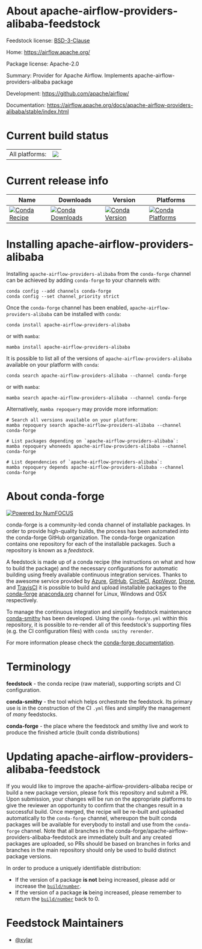 About apache-airflow-providers-alibaba-feedstock
================================================

Feedstock license: [BSD-3-Clause](https://github.com/conda-forge/apache-airflow-providers-alibaba-feedstock/blob/main/LICENSE.txt)

Home: https://airflow.apache.org/

Package license: Apache-2.0

Summary: Provider for Apache Airflow. Implements apache-airflow-providers-alibaba package

Development: https://github.com/apache/airflow/

Documentation: https://airflow.apache.org/docs/apache-airflow-providers-alibaba/stable/index.html

Current build status
====================


<table><tr><td>All platforms:</td>
    <td>
      <a href="https://dev.azure.com/conda-forge/feedstock-builds/_build/latest?definitionId=15791&branchName=main">
        <img src="https://dev.azure.com/conda-forge/feedstock-builds/_apis/build/status/apache-airflow-providers-alibaba-feedstock?branchName=main">
      </a>
    </td>
  </tr>
</table>

Current release info
====================

| Name | Downloads | Version | Platforms |
| --- | --- | --- | --- |
| [![Conda Recipe](https://img.shields.io/badge/recipe-apache--airflow--providers--alibaba-green.svg)](https://anaconda.org/conda-forge/apache-airflow-providers-alibaba) | [![Conda Downloads](https://img.shields.io/conda/dn/conda-forge/apache-airflow-providers-alibaba.svg)](https://anaconda.org/conda-forge/apache-airflow-providers-alibaba) | [![Conda Version](https://img.shields.io/conda/vn/conda-forge/apache-airflow-providers-alibaba.svg)](https://anaconda.org/conda-forge/apache-airflow-providers-alibaba) | [![Conda Platforms](https://img.shields.io/conda/pn/conda-forge/apache-airflow-providers-alibaba.svg)](https://anaconda.org/conda-forge/apache-airflow-providers-alibaba) |

Installing apache-airflow-providers-alibaba
===========================================

Installing `apache-airflow-providers-alibaba` from the `conda-forge` channel can be achieved by adding `conda-forge` to your channels with:

```
conda config --add channels conda-forge
conda config --set channel_priority strict
```

Once the `conda-forge` channel has been enabled, `apache-airflow-providers-alibaba` can be installed with `conda`:

```
conda install apache-airflow-providers-alibaba
```

or with `mamba`:

```
mamba install apache-airflow-providers-alibaba
```

It is possible to list all of the versions of `apache-airflow-providers-alibaba` available on your platform with `conda`:

```
conda search apache-airflow-providers-alibaba --channel conda-forge
```

or with `mamba`:

```
mamba search apache-airflow-providers-alibaba --channel conda-forge
```

Alternatively, `mamba repoquery` may provide more information:

```
# Search all versions available on your platform:
mamba repoquery search apache-airflow-providers-alibaba --channel conda-forge

# List packages depending on `apache-airflow-providers-alibaba`:
mamba repoquery whoneeds apache-airflow-providers-alibaba --channel conda-forge

# List dependencies of `apache-airflow-providers-alibaba`:
mamba repoquery depends apache-airflow-providers-alibaba --channel conda-forge
```


About conda-forge
=================

[![Powered by
NumFOCUS](https://img.shields.io/badge/powered%20by-NumFOCUS-orange.svg?style=flat&colorA=E1523D&colorB=007D8A)](https://numfocus.org)

conda-forge is a community-led conda channel of installable packages.
In order to provide high-quality builds, the process has been automated into the
conda-forge GitHub organization. The conda-forge organization contains one repository
for each of the installable packages. Such a repository is known as a *feedstock*.

A feedstock is made up of a conda recipe (the instructions on what and how to build
the package) and the necessary configurations for automatic building using freely
available continuous integration services. Thanks to the awesome service provided by
[Azure](https://azure.microsoft.com/en-us/services/devops/), [GitHub](https://github.com/),
[CircleCI](https://circleci.com/), [AppVeyor](https://www.appveyor.com/),
[Drone](https://cloud.drone.io/welcome), and [TravisCI](https://travis-ci.com/)
it is possible to build and upload installable packages to the
[conda-forge](https://anaconda.org/conda-forge) [anaconda.org](https://anaconda.org/)
channel for Linux, Windows and OSX respectively.

To manage the continuous integration and simplify feedstock maintenance
[conda-smithy](https://github.com/conda-forge/conda-smithy) has been developed.
Using the ``conda-forge.yml`` within this repository, it is possible to re-render all of
this feedstock's supporting files (e.g. the CI configuration files) with ``conda smithy rerender``.

For more information please check the [conda-forge documentation](https://conda-forge.org/docs/).

Terminology
===========

**feedstock** - the conda recipe (raw material), supporting scripts and CI configuration.

**conda-smithy** - the tool which helps orchestrate the feedstock.
                   Its primary use is in the construction of the CI ``.yml`` files
                   and simplify the management of *many* feedstocks.

**conda-forge** - the place where the feedstock and smithy live and work to
                  produce the finished article (built conda distributions)


Updating apache-airflow-providers-alibaba-feedstock
===================================================

If you would like to improve the apache-airflow-providers-alibaba recipe or build a new
package version, please fork this repository and submit a PR. Upon submission,
your changes will be run on the appropriate platforms to give the reviewer an
opportunity to confirm that the changes result in a successful build. Once
merged, the recipe will be re-built and uploaded automatically to the
`conda-forge` channel, whereupon the built conda packages will be available for
everybody to install and use from the `conda-forge` channel.
Note that all branches in the conda-forge/apache-airflow-providers-alibaba-feedstock are
immediately built and any created packages are uploaded, so PRs should be based
on branches in forks and branches in the main repository should only be used to
build distinct package versions.

In order to produce a uniquely identifiable distribution:
 * If the version of a package **is not** being increased, please add or increase
   the [``build/number``](https://docs.conda.io/projects/conda-build/en/latest/resources/define-metadata.html#build-number-and-string).
 * If the version of a package **is** being increased, please remember to return
   the [``build/number``](https://docs.conda.io/projects/conda-build/en/latest/resources/define-metadata.html#build-number-and-string)
   back to 0.

Feedstock Maintainers
=====================

* [@xylar](https://github.com/xylar/)

